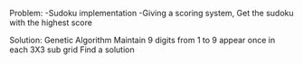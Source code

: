 Problem:
	-Sudoku implementation
	-Giving a scoring system, Get the sudoku with the highest score
	
Solution:
	Genetic Algorithm
	Maintain 9 digits from 1 to 9 appear once in each 3X3 sub grid
	Find a solution